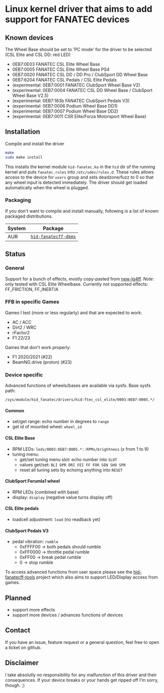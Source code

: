 # Linux kernel driver that aims to add support for FANATEC devices

## Known devices

The Wheel Base should be set to 'PC mode' for the driver to be selected (CSL Elite and CSL DD: red LED)

* 0EB7:0E03 FANATEC CSL Elite Wheel Base
* 0EB7:0005 FANATEC CSL Elite Wheel Base PS4
* 0EB7:0020 FANATEC CSL DD / DD Pro / ClubSport DD Wheel Base
* 0EB7:6204 FANATEC CSL Pedals / CSL Elite Pedals
* (experimental: 0EB7:0001 FANATEC ClubSport Wheel Base V2)
* (experimental: 0EB7:0004 FANATEC CSL DD Wheel Base / ClubSport Wheel Base V2.5)
* (experimental: 0EB7:183b FANATEC ClubSport Pedals V3)
* (experimental: 0EB7:0006 Podium Wheel Base DD1)
* (experimental: 0EB7:0007 Podium Wheel Base DD2)
* (experimental: 0EB7:0011 CSR Elite/Forza Motorsport Wheel Base)

## Installation

Compile and install the driver

```sh
make
sudo make install
```

This installs the kernel module `hid-fanatec.ko` in the `hid` dir of the running kernel and puts `fanatec.rules` into `/etc/udev/rules.d`. These rules allows access to the device for `users` group and sets deadzone/fuzz to 0 so that any wheel input is detected immediately.
The driver should get loaded automatically when the wheel is plugged.

### Packaging

If you don't want to compile and install manually, following is a list of known packaged distributions.

| System | Package |
| ------ | ------- |
| AUR | [`hid-fanatecff-dkms`](https://aur.archlinux.org/packages/hid-fanatecff-dkms) |

## Status

### General

Support for a bunch of effects, mostly copy-pasted from [new-lg4ff](https://github.com/berarma/new-lg4ff). _Note:_ only tested with CSL Elite Wheelbase.
Currently not supported effects: FF_FRICTION, FF_INERTIA

### FFB in specific Games

Games I test (more or less regularly) and that are expected to work:

* AC / ACC
* Dirt2 / WRC
* rFactor2
* F1 22/23

Games that don't work properly:

* F1 2020/2021 (#22)
* BeamNG.drive (proton) (#23)

### Device specific

Advanced functions of wheels/bases are available via sysfs. Base sysfs path:

`/sys/module/hid_fanatec/drivers/hid:ftec_csl_elite/0003:0EB7:0005.*/`

#### Common

* set/get range: echo number in degrees to `range`
* get id of mounted wheel: `wheel_id`

#### CSL Elite Base

* RPM LEDs: `leds/0003:0EB7:0005.*::RPMx/brightness` (x from 1 to 9)
* tuning menu:
  * get/set tuning menu slot: echo number into `SLOT`
  * values get/set: `BLI DPR DRI FEI FF FOR SEN SHO SPR`
  * reset all tuning sets by echoing anything into `RESET`

#### ClubSport Forumla1 wheel

* RPM LEDs (combined with base)
* display: `display` (negative value turns display off)

#### CSL Elite pedals

* loadcell adjustment: `load` (no readback yet)

#### ClubSport Pedals V3

* pedal vibration: `rumble`
  * 0xFFFF00 -> both pedals should rumble
  * 0xFF0000 -> throttle pedal rumble
  * 0xFF00 -> break pedal rumble
  * 0 -> stop rumble

To access advanced functions from user space please see the [hid-fanatecff-tools](https://github.com/gotzl/hid-fanatecff-tools) project which also aims to support LED/Display access from games.

## Planned

* support more effects
* support more devices / advances functions of devices

## Contact
If you have an issue, feature request or a general question, feel free to open a ticket on github.

## Disclaimer

I take absolutly _no_ responsibility for any malfunction of this driver and their consequences. If your device breaks or your hands get ripped off I'm sorry, though. ;)

